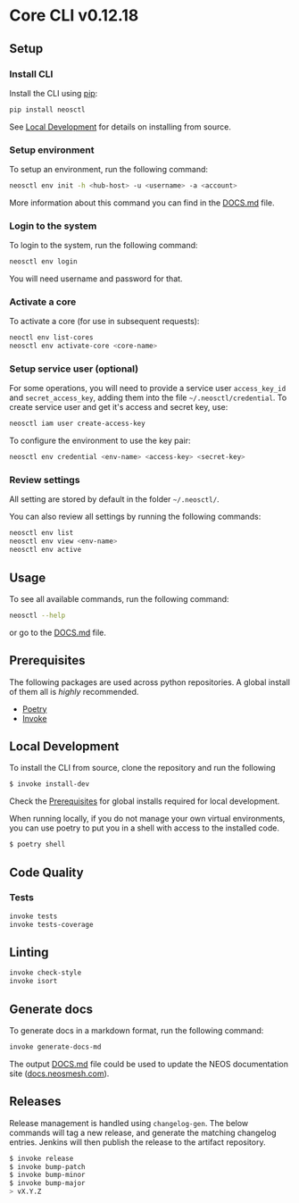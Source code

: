 # Core CLI v0.12.18

## Setup

### Install CLI

Install the CLI using [pip](https://pypi.org/project/neosctl/):

```bash
pip install neosctl
```

See [Local Development](#local-development) for details on installing from source.

### Setup environment
To setup an environment, run the following command:

```bash
neosctl env init -h <hub-host> -u <username> -a <account>
```
More information about this command you can find in the [DOCS.md](DOCS.md) file.

### Login to the system

To login to the system, run the following command:

```bash
neosctl env login
```

You will need username and password for that.

### Activate a core
To activate a core (for use in subsequent requests):

```bash
neoctl env list-cores
neosctl env activate-core <core-name>
```

### Setup service user (optional)

For some operations, you will need to provide a service user `access_key_id`
and `secret_access_key`, adding them into the file `~/.neosctl/credential`. To
create service user and get it's access and secret key, use:
```bash
neosctl iam user create-access-key
```

To configure the environment to use the key pair:

```bash
neosctl env credential <env-name> <access-key> <secret-key>
```

### Review settings

All setting are stored by default in the folder `~/.neosctl/`.

You can also review all settings by running the following commands:

```bash
neosctl env list
neosctl env view <env-name>
neosctl env active
```

## Usage

To see all available commands, run the following command:

```bash
neosctl --help
```

or go to the [DOCS.md](DOCS.md) file.

## Prerequisites

The following packages are used across python repositories. A global install of them all is _highly_ recommended.

- [Poetry](https://python-poetry.org/docs/#installation)
- [Invoke](https://www.pyinvoke.org/installing.html)

## Local Development

To install the CLI from source, clone the repository and run the following

```bash
$ invoke install-dev
```

Check the [Prerequisites](#prerequisites) for global installs required for local development.

When running locally, if you do not manage your own virtual environments, you
can use poetry to put you in a shell with access to the installed code.

```bash
$ poetry shell
```

## Code Quality

### Tests

```bash
invoke tests
invoke tests-coverage
```

## Linting

```bash
invoke check-style
invoke isort
```

## Generate docs

To generate docs in a markdown format, run the following command:

```bash
invoke generate-docs-md
```

The output [DOCS.md](./DOCS.md) file could be used to update the NEOS documentation site
([docs.neosmesh.com](https://docs.neosmesh.com)).

## Releases

Release management is handled using `changelog-gen`. The below commands will
tag a new release, and generate the matching changelog entries. Jenkins will
then publish the release to the artifact repository.

```bash
$ invoke release
$ invoke bump-patch
$ invoke bump-minor
$ invoke bump-major
> vX.Y.Z
```
